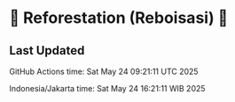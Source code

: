 
# 🌳 Reforestation (Reboisasi) 🌲

## Last Updated

GitHub Actions time: Sat May 24 09:21:11 UTC 2025

Indonesia/Jakarta time: Sat May 24 16:21:11 WIB 2025
